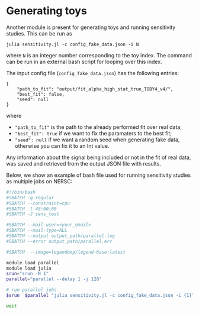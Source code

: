 # Generating toys
Another module is present for generating toys and running sensitivity studies. This can be run as

```
julia sensitivity.jl -c config_fake_data.json -i N
```

where `N` is an integer number corresponding to the toy index.
The command can be run in an external bash script for looping over this index.

The input config file (`config_fake_data.json`) has the following entries:

```
{
    "path_to_fit": "output/fit_alpha_high_stat_true_TOBY4_v4/",
    "best_fit": false,
    "seed": null
}

```

where
- `"path_to_fit"` is the path to the already performed fit over real data;
- `"best_fit": true` if we want to fix the paramaters to the best fit;
- `"seed": null` if we want a random seed when generating fake data, otherwise you can fix it to an Int value.

Any information about the signal being included or not in the fit of real data, was saved and retrieved from the output JSON file with results.

Below, we show an example of bash file used for running sensitivity studies as multiple jobs on NERSC:

```bash
#!/bin/bash                                                                                                                                                 
#SBATCH -q regular                                                                                                                                       
#SBATCH --constraint=cpu                                                                                                                                    
#SBATCH -t 48:00:00
#SBATCH -J sens_test                                                                                                                                         

#SBATCH --mail-user=<your_email>
#SBATCH --mail-type=ALL                                                                                                                                     
#SBATCH --output output_path/parallel.log                                                     
#SBATCH --error output_path/parallel.err  

#SBATCH  --image=legendexp/legend-base:latest               

module load parallel
module load julia
srun="srun -N 1"
parallel="parallel --delay 1 -j 128"

# run parallel jobs
$srun  $parallel "julia sensitivity.jl -c config_fake_data.json -i {1}" ::: {1..10000} &

wait
```